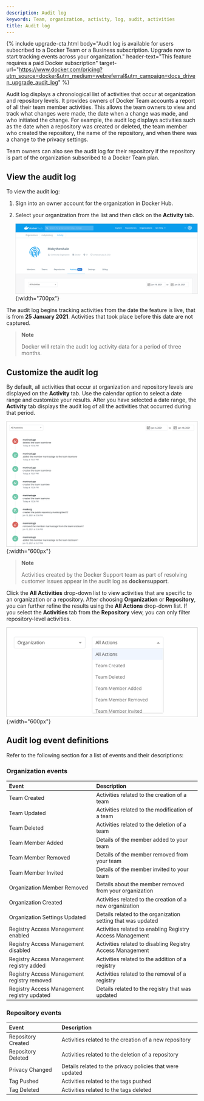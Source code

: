 ```yaml
---
description: Audit log
keywords: Team, organization, activity, log, audit, activities
title: Audit log
---
```


{% include upgrade-cta.html
  body="Audit log is available for users subscribed to a Docker Team or a Business subscription. Upgrade now to start tracking events across your organization."
  header-text="This feature requires a paid Docker subscription"
  target-url="https://www.docker.com/pricing?utm_source=docker&utm_medium=webreferral&utm_campaign=docs_driven_upgrade_audit_log"
%}

Audit log displays a chronological list of activities that occur at organization and repository levels. It provides owners of Docker Team accounts a report of all their team member activities. This allows the team owners to view and track what changes were made, the date when a change was made, and who initiated the change. For example, the audit log displays activities such as the date when a repository was created or deleted, the team member who created the repository, the name of the repository, and when there was a change to the privacy settings.

Team owners can also see the audit log for their repository if the repository is part of the organization subscribed to a Docker Team plan.

## View the audit log

To view the audit log:

1. Sign into an owner account for the organization in Docker Hub.
2. Select your organization from the list and then click on the **Activity** tab.

    ![Organization activity tab](images/org-activity-tab.png){:width="700px"}

The audit log begins tracking activities from the date the feature is live, that is from **25 January 2021**. Activities that took place before this date are not captured.

> **Note**
>
> Docker will retain the audit log activity data for a period of three months.

## Customize the audit log

By default, all activities that occur at organization and repository levels are displayed on the **Activity** tab. Use the calendar option to select a date range and customize your results. After you have selected a date range, the **Activity** tab displays the audit log of all the activities that occurred during that period.

![Activities list](images/activity-list.png){:width="600px"}

> **Note**
>
> Activities created by the Docker Support team as part of resolving customer issues appear in the audit log as **dockersupport**.

Click the **All Activities** drop-down list to view activities that are specific to an organization or a repository. After choosing **Organization** or **Repository**, you can further refine the results using the **All Actions** drop-down list. If you select the **Activities** tab from the **Repository** view, you can only filter repository-level activities.

![Refine org activities](images/org-all-actions.png){:width="600px"}


## Audit log event definitions

Refer to the following section for a list of events and their descriptions:

### Organization events

| Event                                                          | Description                                   |
|:------------------------------------------------------------------|:------------------------------------------------|
| Team Created | Activities related to the creation of a team |
| Team Updated | Activities related to the modification of a team |
| Team Deleted | Activities related to the deletion of a team |
| Team Member Added | Details of the member added to your team |
| Team Member Removed | Details of the member removed from your team |
| Team Member Invited | Details of the member invited to your team |
| Organization Member Removed | Details about the member removed from your organization |
| Organization Created | Activities related to the creation of a new organization |
| Organization Settings Updated | Details related to the organization setting that was updated |
| Registry Access Management enabled | Activities related to enabling Registry Access Management |
| Registry Access Management disabled | Activities related to disabling Registry Access Management |
| Registry Access Management registry added | Activities related to the addition of a registry |
| Registry Access Management registry removed | Activities related to the removal of a registry |
| Registry Access Management registry updated | Details related to the registry that was updated |

### Repository events

| Event                                                          | Description                                   |
|:------------------------------------------------------------------|:------------------------------------------------|
| Repository Created | Activities related to the creation of a new repository |
| Repository Deleted | Activities related to the deletion of a repository |
| Privacy Changed | Details related to the privacy policies that were updated |
| Tag Pushed | Activities related to the tags pushed |
| Tag Deleted | Activities related to the tags deleted |
